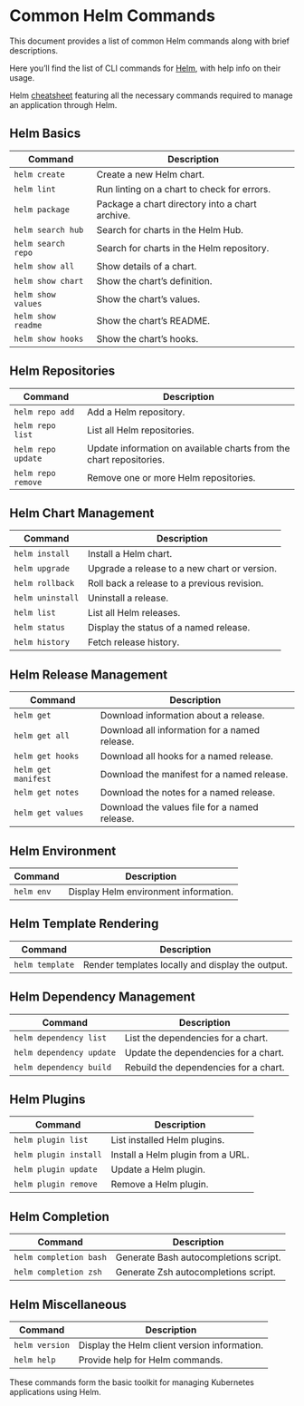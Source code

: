 # Common Helm Commands

This document provides a list of common Helm commands along with brief descriptions.

Here you’ll find the list of CLI commands for [Helm](https://helm.sh/docs/helm/), with help info on their usage.

Helm [cheatsheet](https://helm.sh/docs/intro/cheatsheet/) featuring all the necessary commands required to manage an application through Helm.
## Helm Basics

| Command                      | Description                                               |
|------------------------------|-----------------------------------------------------------|
| `helm create`                | Create a new Helm chart.                                  |
| `helm lint`                  | Run linting on a chart to check for errors.               |
| `helm package`               | Package a chart directory into a chart archive.           |
| `helm search hub`            | Search for charts in the Helm Hub.                        |
| `helm search repo`           | Search for charts in the Helm repository.                 |
| `helm show all`              | Show details of a chart.                                  |
| `helm show chart`            | Show the chart’s definition.                              |
| `helm show values`           | Show the chart’s values.                                  |
| `helm show readme`           | Show the chart’s README.                                  |
| `helm show hooks`            | Show the chart’s hooks.                                   |

## Helm Repositories

| Command                      | Description                                               |
|------------------------------|-----------------------------------------------------------|
| `helm repo add`              | Add a Helm repository.                                    |
| `helm repo list`             | List all Helm repositories.                               |
| `helm repo update`           | Update information on available charts from the chart repositories. |
| `helm repo remove`           | Remove one or more Helm repositories.                     |

## Helm Chart Management

| Command                      | Description                                               |
|------------------------------|-----------------------------------------------------------|
| `helm install`               | Install a Helm chart.                                     |
| `helm upgrade`               | Upgrade a release to a new chart or version.              |
| `helm rollback`              | Roll back a release to a previous revision.               |
| `helm uninstall`             | Uninstall a release.                                      |
| `helm list`                  | List all Helm releases.                                   |
| `helm status`                | Display the status of a named release.                    |
| `helm history`               | Fetch release history.                                    |

## Helm Release Management

| Command                      | Description                                               |
|------------------------------|-----------------------------------------------------------|
| `helm get`                   | Download information about a release.                     |
| `helm get all`               | Download all information for a named release.             |
| `helm get hooks`             | Download all hooks for a named release.                   |
| `helm get manifest`          | Download the manifest for a named release.                |
| `helm get notes`             | Download the notes for a named release.                   |
| `helm get values`            | Download the values file for a named release.             |

## Helm Environment

| Command                      | Description                                               |
|------------------------------|-----------------------------------------------------------|
| `helm env`                   | Display Helm environment information.                     |

## Helm Template Rendering

| Command                      | Description                                               |
|------------------------------|-----------------------------------------------------------|
| `helm template`              | Render templates locally and display the output.          |

## Helm Dependency Management

| Command                      | Description                                               |
|------------------------------|-----------------------------------------------------------|
| `helm dependency list`       | List the dependencies for a chart.                        |
| `helm dependency update`     | Update the dependencies for a chart.                      |
| `helm dependency build`      | Rebuild the dependencies for a chart.                     |

## Helm Plugins

| Command                      | Description                                               |
|------------------------------|-----------------------------------------------------------|
| `helm plugin list`           | List installed Helm plugins.                              |
| `helm plugin install`        | Install a Helm plugin from a URL.                         |
| `helm plugin update`         | Update a Helm plugin.                                     |
| `helm plugin remove`         | Remove a Helm plugin.                                     |

## Helm Completion

| Command                      | Description                                               |
|------------------------------|-----------------------------------------------------------|
| `helm completion bash`       | Generate Bash autocompletions script.                     |
| `helm completion zsh`        | Generate Zsh autocompletions script.                      |

## Helm Miscellaneous

| Command                      | Description                                               |
|------------------------------|-----------------------------------------------------------|
| `helm version`               | Display the Helm client version information.              |
| `helm help`                  | Provide help for Helm commands.                           |

These commands form the basic toolkit for managing Kubernetes applications using Helm.

